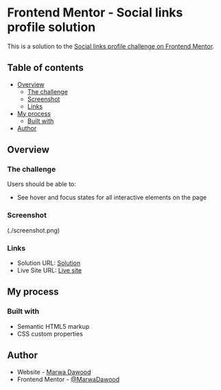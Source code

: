 # Frontend Mentor - Social links profile solution

This is a solution to the [Social links profile challenge on Frontend Mentor](https://www.frontendmentor.io/challenges/social-links-profile-UG32l9m6dQ).

## Table of contents

- [Overview](#overview)
  - [The challenge](#the-challenge)
  - [Screenshot](#screenshot)
  - [Links](#links)
- [My process](#my-process)
  - [Built with](#built-with)
- [Author](#author)



## Overview

### The challenge

Users should be able to:

- See hover and focus states for all interactive elements on the page

### Screenshot

(./screenshot.png)

### Links

- Solution URL: [Solution](https://github.com/MarwaDawood/FrontendMentor_socials)
- Live Site URL: [Live site](https://frontendmentor-challengesocialprofile.netlify.app/)

## My process

### Built with

- Semantic HTML5 markup
- CSS custom properties

## Author

- Website - [Marwa Dawood](https://marwadawood.netlify.app/#)
- Frontend Mentor - [@MarwaDawood](https://www.frontendmentor.io/profile/MarwaDawood)

